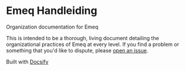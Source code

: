 # Emeq Handleiding
Organization documentation for Emeq

<!-- This repository exists to introduce each new semester of Emeq. The presentation folder contains a [reveal.js](https://github.com/hakimel/reveal.js) presentation that is shown on the first day of class. This README contains all the information in the presentation in a bit more detail. -->

This is intended to be a thorough, living document detailing the organizational practices of Emeq at every level. If you find a problem or something that you'd like to dispute, please [open an issue](https://github.com/rcos/handbook/issues/new).


Built with [Docsify](https://docsify.js.org)
